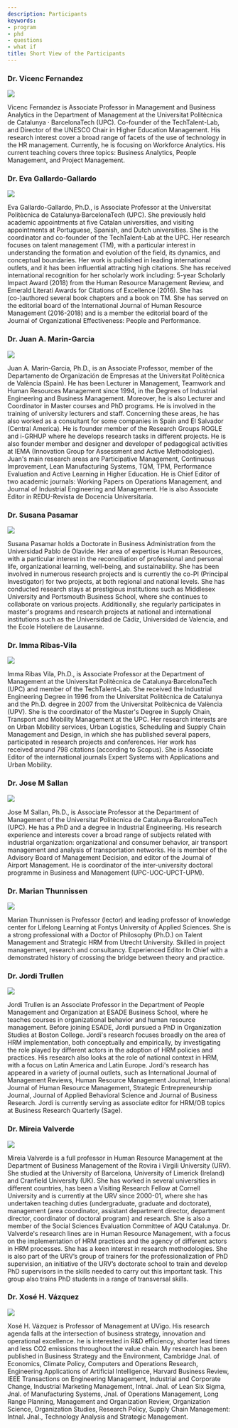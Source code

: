 ```yaml
---
description: Participants
keywords:
- program
- phd
- questions
- what if
title: Short View of the Participants
---
```



### Dr. Vicenc Fernandez

![](/img/people/vicenc.png) 

Vicenc Fernandez is Associate Professor in Management and Business Analytics in the Department of Management at the Universitat Politècnica de Catalunya · BarcelonaTech (UPC). Co-founder of the TechTalent-Lab, and Director of the UNESCO Chair in Higher Education Management. His research interest cover a broad range of facets of the use of technology in the HR management. Currently, he is focusing on Workforce Analytics. His current teaching covers three topics: Business Analytics, People Management, and Project Management.


### Dr. Eva Gallardo-Gallardo

![](/img/people/eva.png) 

Eva Gallardo-Gallardo, Ph.D., is Associate Professor at the Universitat Politècnica de Catalunya·BarcelonaTech (UPC). She previously held academic appointments at five Catalan universities, and visiting appointments at Portuguese, Spanish, and Dutch universities. She is the coordinator and co-founder of the TechTalent-Lab at the UPC. Her research focuses on talent management (TM), with a particular interest in understanding the formation and evolution of the field, its dynamics, and conceptual boundaries. Her work is published in leading international outlets, and it has been influential attracting high citations. She has received international recognition for her scholarly work including: 5-year Scholarly Impact Award (2018) from the Human Resource Management Review, and Emerald Literati Awards for Citations of Excellence (2016). She has (co-)authored several book chapters and a book on TM. She has served on the editorial board of the International Journal of Human Resource Management (2016-2018) and is a member the editorial board of the Journal of Organizational Effectiveness: People and Performance.

### Dr. Juan A. Marin-Garcia

![](/img/people/juan.png) 

Juan A. Marin-Garcia, Ph.D., is an Associate Professor, member of the Departamento de Organización de Empresas at the Universitat Politècnica de València (Spain). He has been Lecturer in Management, Teamwork and Human Resources Management since 1994, in the Degrees of Industrial Engineering and Business Management. Moreover, he is also Lecturer and Coordinator in Master courses and PhD programs. He is involved in the training of university lecturers and staff. Concerning these areas, he has also worked as a consultant for some companies in Spain and El Salvador (Central America). He is founder member of the Research Groups ROGLE and i-GRHUP where he develops research tasks in different projects. He is also founder member and designer and developer of pedagogical activities at IEMA (Innovation Group for Assessment and Active Methodologies). Juan's main research areas are Participative Management, Continuous Improvement, Lean Manufacturing Systems, TQM, TPM, Performance Evaluation and Active Learning in Higher Education. He is Chief Editor of two academic journals: Working Papers on Operations Management, and Journal of Industrial Engineering and Management. He is also Associate Editor in REDU-Revista de Docencia Universitaria.

### Dr. Susana Pasamar

![](/img/people/none.png) 

Susana Pasamar holds a Doctorate in Business Administration from the Universidad Pablo de Olavide. Her area of expertise is Human Resources, with a particular interest in the reconciliation of professional and personal life, organizational learning, well-being, and sustainability. She has been involved in numerous research projects and is currently the co-PI (Principal Investigator) for two projects, at both regional and national levels. She has conducted research stays at prestigious institutions such as Middlesex University and Portsmouth Business School, where she continues to collaborate on various projects. Additionally, she regularly participates in master's programs and research projects at national and international institutions such as the Universidad de Cádiz, Universidad de Valencia, and the Ecole Hoteliere de Lausanne.

### Dr. Imma Ribas-Vila

![](/img/people/imma.png) 

Imma Ribas Vila, Ph.D., is Associate Professor at the Department of Management at the Universitat Politècnica de Catalunya·BarcelonaTech (UPC) and member of the TechTalent-Lab. She received the Industrial Engineering Degree in 1996 from the Universitat Politècnica de Catalunya and the Ph.D. degree in 2007 from the Universitat Politècnica de València (UPV). She is the coordinator of the Master's Degree in Supply Chain, Transport and Mobility Management at the UPC. Her research interests are on Urban Mobility services, Urban Logistics, Scheduling and Supply Chain Management and Design, in which she has published several papers, participated in research projects and conferences. Her work has received around 798 citations (according to Scopus). She is Associate Editor of the international journals Expert Systems with Applications and Urban Mobility.

### Dr. Jose M Sallan

![](/img/people/sallan.png) 

Jose M Sallan, Ph.D., is Associate Professor at the Department of Management of the Universitat Politècnica de Catalunya·BarcelonaTech (UPC). He has a PhD and a degree in Industrial Engineering. His research experience and interests cover a broad range of subjects related with industrial organization: organizational and consumer behavior, air transport management and analysis of transportation networks. He is member of the Advisory Board of Management Decision, and editor of the Journal of Airport Management. He is coordinator of the inter-university doctoral programme in Business and Management (UPC-UOC-UPCT-UPM).

### Dr. Marian Thunnissen

![](/img/people/none.png) 

Marian Thunnissen is Professor (lector) and leading professor of knowledge center for Lifelong Learning at Fontys University of Applied Sciences. She is a strong professional with a Doctor of Philosophy (Ph.D.) on Talent Management and Strategic HRM from Utrecht University. Skilled in project management, research and consultancy. Experienced Editor In Chief with a demonstrated history of crossing the bridge between theory and practice. 


### Dr. Jordi Trullen

![](/img/people/jordi.png) 

Jordi Trullen is an Associate Professor in the Department of People Management and Organization at ESADE Business School, where he teaches courses in organizational behavior and human resource management. Before joining ESADE, Jordi pursued a PhD in Organization Studies at Boston College. Jordi's research focuses broadly on the area of HRM implementation, both conceptually and empirically, by investigating the role played by different actors in the adoption of HRM policies and practices. His research also looks at the role of national context in HRM, with a focus on Latin America and Latin Europe. Jordi's research has appeared in a variety of journal outlets, such as International Journal of Management Reviews, Human Resource Management Journal, International Journal of Human Resource Management, Strategic Entrepreneurship Journal, Journal of Applied Behavioral Science and Journal of Business Research. Jordi is currently serving as associate editor for HRM/OB topics at Business Research Quarterly (Sage).

### Dr. Mireia Valverde

![](/img/people/valverde.png) 

Mireia Valverde is a full professor in Human Resource Management at the Department of Business Management of the Rovira i Virgili University (URV). She studied at the University of Barcelona, University of Limerick (Ireland) and Cranfield University (UK). She has worked in several universities in different countries, has been a Visiting Research Fellow at Cornell University and is currently at the URV since 2000-01, where she has undertaken teaching duties (undergraduate, graduate and doctorate), management (area coordinator, assistant department director, department director, coordinator of doctoral program) and research. She is also a member of the Social Sciences Evaluation Committee of AQU Catalunya. Dr. Valverde's research lines are in Human Resource Management, with a focus on the implementation of HRM practices and the agency of different actors in HRM processes. She has a keen interest in research methodologies. She is also part of the URV’s group of trainers for the professionalization of PhD supervision, an initiative of the URV’s doctorate school to train and develop PhD supervisors in the skills needed to carry out this important task. This group also trains PhD students in a range of transversal skills. 

### Dr. Xosé H. Vázquez

![](/img/people/none.png) 

Xosé H. Vázquez is Professor of Management at UVigo. His research agenda falls at the intersection of business strategy, innovation and operational excellence. he is interested in R&D efficiency, shorter lead times and less CO2 emissions throughout the value chain. My research has been published in Business Strategy and the Environment, Cambridge Jnal. of Economics, Climate Policy, Computers and Operations Research, Engineering Applications of Artificial Intelligence, Harvard Business Review, IEEE Transactions on Engineering Management, Industrial and Corporate Change, Industrial Marketing Management, Intnal. Jnal. of Lean Six Sigma, Jnal. of Manufacturing Systems, Jnal. of Operations Management, Long Range Planning, Management and Organization Review, Organization Science, Organization Studies, Research Policy, Supply Chain Management: Intnal. Jnal., Technology Analysis and Strategic Management.